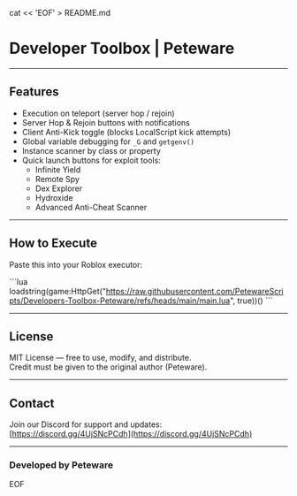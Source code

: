 cat << 'EOF' > README.md
# Developer Toolbox | Peteware

---

## Features

- Execution on teleport (server hop / rejoin)
- Server Hop & Rejoin buttons with notifications
- Client Anti-Kick toggle (blocks LocalScript kick attempts)
- Global variable debugging for `_G` and `getgenv()`
- Instance scanner by class or property
- Quick launch buttons for exploit tools:
  - Infinite Yield
  - Remote Spy
  - Dex Explorer
  - Hydroxide
  - Advanced Anti-Cheat Scanner

---

## How to Execute

Paste this into your Roblox executor:

\`\`\`lua
loadstring(game:HttpGet("https://raw.githubusercontent.com/PetewareScripts/Developers-Toolbox-Peteware/refs/heads/main/main.lua", true))()
\`\`\`

---

## License

MIT License — free to use, modify, and distribute.  
Credit must be given to the original author (Peteware).

---

## Contact

Join our Discord for support and updates:  
[https://discord.gg/4UjSNcPCdh](https://discord.gg/4UjSNcPCdh)

---

### Developed by Peteware
EOF
